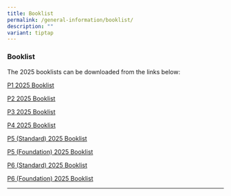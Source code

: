 ```yaml
---
title: Booklist
permalink: /general-information/booklist/
description: ""
variant: tiptap
---
```

<h3>Booklist</h3>
<p>The 2025 booklists can be downloaded from the links below:</p>
<p><a href="/files/PRIMARY_1_BOOKLIST_2025.pdf" rel="noopener nofollow" target="_blank">P1 2025 Booklist</a>
</p>
<p><a href="/files/PRIMARY_2_BOOKLIST_2025.pdf" rel="noopener nofollow" target="_blank">P2 2025 Booklist</a>
</p>
<p><a href="/files/PRIMARY_3_BOOKLIST_2025.pdf" rel="noopener nofollow" target="_blank">P3 2025 Booklist</a>
</p>
<p><a href="/files/PRIMARY_4_BOOKLIST_2025.pdf" rel="noopener nofollow" target="_blank">P4 2025 Booklist</a>
</p>
<p><a href="/files/PRIMARY_5__Standard__BOOKLIST_2025.pdf" rel="noopener nofollow" target="_blank">P5 (Standard) 2025 Booklist</a>
</p>
<p><a href="/files/PRIMARY_5__Foundation__BOOKLIST_2025.pdf" rel="noopener nofollow" target="_blank">P5 (Foundation) 2025 Booklist</a>
</p>
<p><a href="/files/PRIMARY_6__Standard__BOOKLIST_2025.pdf" rel="noopener nofollow" target="_blank">P6 (Standard) 2025 Booklist</a>
</p>
<p><a href="/files/PRIMARY_6__Foundation__BOOKLIST_2025.pdf" rel="noopener nofollow" target="_blank">P6 (Foundation) 2025 Booklist</a>
</p>
<p></p>
<hr>
<p></p>